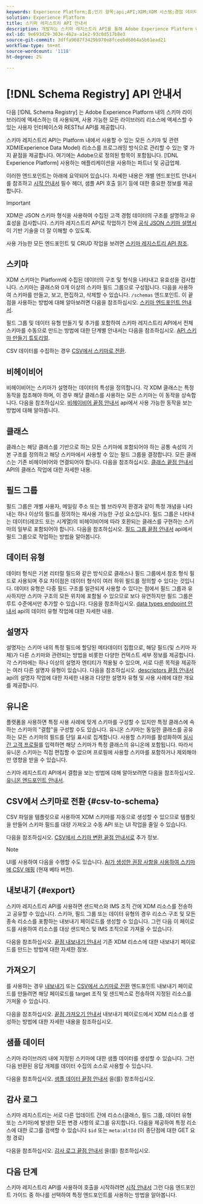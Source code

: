 ```yaml
---
keywords: Experience Platform;홈;인기 항목;api;API;XDM;XDM 시스템;경험 데이터 모델;경험 데이터 모델;경험 데이터 모델;데이터 모델;데이터 모델;스키마 레지스트리;스키마 레지스트리;
solution: Experience Platform
title: 스키마 레지스트리 API 안내서
description: 개발자는 스키마 레지스트리 API를 통해 Adobe Experience Platform 내의 모든 스키마 및 관련 XDM(Experience Data Model) 리소스를 프로그래밍 방식으로 관리할 수 있습니다. 이 안내서를 따라 API를 사용하여 주요 작업을 수행하는 방법에 대해 알아보십시오.
exl-id: 9e693d29-303e-462a-a1e2-93c0d517b8e3
source-git-commit: 3dffa9687f3429b970e8fceebd6864a5b61ead21
workflow-type: tm+mt
source-wordcount: '1118'
ht-degree: 2%

---
```


# [!DNL Schema Registry] API 안내서

다음 [!DNL Schema Registry] 는 Adobe Experience Platform 내의 스키마 라이브러리에 액세스하는 데 사용되며, 사용 가능한 모든 라이브러리 리소스에 액세스할 수 있는 사용자 인터페이스와 RESTful API를 제공합니다.

스키마 레지스트리 API는 Platform 내에서 사용할 수 있는 모든 스키마 및 관련 XDM(Experience Data Model) 리소스를 프로그래밍 방식으로 관리할 수 있는 몇 가지 끝점을 제공합니다. 여기에는 Adobe으로 정의된 항목이 포함됩니다. [!DNL Experience Platform] 사용하는 애플리케이션을 사용하는 파트너 및 공급업체.

이러한 엔드포인트는 아래에 요약되어 있습니다. 자세한 내용은 개별 엔드포인트 안내서를 참조하고 [시작 안내서](./getting-started.md) 필수 헤더, 샘플 API 호출 읽기 등에 대한 중요한 정보를 제공합니다.

>[!IMPORTANT]
>
>XDM은 JSON 스키마 형식을 사용하여 수집된 고객 경험 데이터의 구조를 설명하고 유효성을 검사합니다. 스키마 레지스트리 API로 작업하기 전에 [공식 JSON 스키마 설명서](https://json-schema.org/) 이 기반 기술을 더 잘 이해할 수 있도록.

사용 가능한 모든 엔드포인트 및 CRUD 작업을 보려면 [스키마 레지스트리 API 참조](https://www.adobe.io/experience-platform-apis/references/schema-registry/).

## 스키마

XDM 스키마는 Platform에 수집된 데이터의 구조 및 형식을 나타내고 유효성을 검사합니다. 스키마는 클래스와 0개 이상의 스키마 필드 그룹으로 구성됩니다. 다음을 사용하여 스키마를 만들고, 보고, 편집하고, 삭제할 수 있습니다. `/schemas` 엔드포인트. 이 끝점을 사용하는 방법에 대해 알아보려면 다음을 참조하십시오. [스키마 엔드포인트 안내서](./schemas.md).

필드 그룹 및 데이터 유형 만들기 및 추가를 포함하여 스키마 레지스트리 API에서 전체 스키마를 수동으로 만드는 방법에 대한 단계별 안내서는 다음을 참조하십시오. [API 스키마 만들기 튜토리얼](../tutorials/create-schema-api.md).

CSV 데이터를 수집하는 경우 [CSV에서 스키마로 전환](#csv-to-schema).

## 비헤이비어

비헤이비어는 스키마가 설명하는 데이터의 특성을 정의합니다. 각 XDM 클래스는 특정 동작을 참조해야 하며, 이 경우 해당 클래스를 사용하는 모든 스키마는 이 동작을 상속합니다. 다음을 참조하십시오. [비헤이비어 끝점 안내서](./behaviors.md) api에서 사용 가능한 동작을 보는 방법에 대해 알아봅니다.

## 클래스

클래스는 해당 클래스를 기반으로 하는 모든 스키마에 포함되어야 하는 공통 속성의 기본 구조를 정의하고 해당 스키마에서 사용할 수 있는 필드 그룹을 결정합니다. 모든 클래스는 기존 비헤이비어와 연결되어야 합니다. 다음을 참조하십시오. [클래스 끝점 안내서](./classes.md) API의 클래스 작업에 대한 자세한 내용.

## 필드 그룹

필드 그룹은 개별 사용자, 메일링 주소 또는 웹 브라우저 환경과 같이 특정 개념을 나타내는 하나 이상의 필드를 정의하는 재사용 가능한 구성 요소입니다. 필드 그룹은 나타내는 데이터(레코드 또는 시계열)의 비헤이비어에 따라 호환되는 클래스를 구현하는 스키마의 일부로 포함되어야 합니다. 다음을 참조하십시오. [필드 그룹 끝점 안내서](./field-groups.md) api에서 필드 그룹으로 작업하는 방법을 알아봅니다.

## 데이터 유형

데이터 형식은 기본 리터럴 필드와 같은 방식으로 클래스나 필드 그룹에서 참조 형식 필드로 사용되며 주요 차이점은 데이터 형식이 여러 하위 필드를 정의할 수 있다는 것입니다. 데이터 유형은 다중 필드 구조를 일관되게 사용할 수 있다는 점에서 필드 그룹과 유사하지만 스키마 구조의 모든 위치에 포함될 수 있으므로 보다 유연하지만 필드 그룹은 루트 수준에서만 추가할 수 있습니다. 다음을 참조하십시오. [data types endpoint 안내서](./data-types.md) api의 데이터 유형 작업에 대한 자세한 내용.

## 설명자

설명자는 스키마 내의 특정 필드에 할당된 메타데이터 집합으로, 해당 필드(및 스키마 자체)가 다른 스키마와 관련되는 방법을 비롯한 다양한 컨텍스트 세부 정보를 제공합니다. 각 스키마에는 하나 이상의 설명자 엔티티가 적용될 수 있으며, 서로 다른 목적을 제공하는 여러 다른 설명자 유형이 있습니다. 다음을 참조하십시오. [descriptors 끝점 안내서](./descriptors.md) api의 설명자 작업에 대한 자세한 내용과 다양한 설명자 유형 및 사용 사례에 대한 개요를 제공합니다.

## 유니온

플랫폼을 사용하면 특정 사용 사례에 맞게 스키마를 구성할 수 있지만 특정 클래스에 속하는 스키마의 &quot;결합&quot;을 구성할 수도 있습니다. 유니온 스키마는 동일한 클래스를 공유하는 모든 스키마의 필드를 단일 표시로 집계합니다. 사용할 스키마를 활성화하여 [실시간 고객 프로필](../../profile/home.md)를 입력하면 해당 스키마가 특정 클래스의 유니온에 포함됩니다. 따라서 유니온 스키마는 직접 편집할 수 없으며 프로필에 사용할 스키마를 포함하거나 제외해야만 영향을 받을 수 있습니다.

스키마 레지스트리 API에서 결합을 보는 방법에 대해 알아보려면 다음을 참조하십시오. [유니온 엔드포인트 안내서](./unions.md).

## CSV에서 스키마로 전환 {#csv-to-schema}

CSV 파일을 템플릿으로 사용하여 XDM 스키마를 자동으로 생성할 수 있으므로 템플릿을 만들어 스키마 필드를 대량 가져오고 수동 API 또는 UI 작업을 줄일 수 있습니다.

다음을 참조하십시오. [CSV에서 스키마 변환 끝점 안내서로](./export.md) 추가 정보.

>[!NOTE]
>
>UI를 사용하여 다음을 수행할 수도 있습니다. [AI가 생성한 권장 사항을 사용하여 스키마에 CSV 매핑](../../ingestion/tutorials/map-csv/recommendations.md) (현재 베타 버전).

## 내보내기 {#export}

스키마 레지스트리 API를 사용하면 샌드박스와 IMS 조직 간에 XDM 리소스를 전송하고 공유할 수 있습니다. 스키마, 필드 그룹 또는 데이터 유형의 경우 리소스 구조 및 모든 종속 리소스를 포함하는 내보내기 페이로드를 생성할 수 있습니다. 그런 다음 이 페이로드를 사용하여 리소스를 대상 샌드박스 및 IMS 조직으로 가져올 수 있습니다.

다음을 참조하십시오. [끝점 내보내기 안내서](./export.md) 기존 XDM 리소스에 대한 내보내기 페이로드를 만드는 방법에 대한 자세한 정보.

## 가져오기

를 사용하는 경우 [내보내기](#export) 또는 [CSV에서 스키마로 전환](./import.md) 엔드포인트 내보내기 페이로드를 만들려면 해당 페이로드를 target 조직 및 샌드박스로 전송하여 지정된 리소스를 가져올 수 있습니다.

다음을 참조하십시오. [끝점 가져오기 안내서](./export.md) 내보내기 페이로드에서 XDM 리소스를 생성하는 방법에 대한 자세한 내용을 참조하십시오.

## 샘플 데이터

스키마 라이브러리 내에 지정된 스키마에 대한 샘플 데이터를 생성할 수 있습니다. 그런 다음 반환된 응답 개체를 데이터 수집의 소스로 사용할 수 있습니다.

다음을 참조하십시오. [샘플 데이터 끝점 안내서](./sample-data.md) 을(를) 참조하십시오.

## 감사 로그

스키마 레지스트리는 서로 다른 업데이트 간에 리소스(클래스, 필드 그룹, 데이터 유형 또는 스키마)에 발생한 모든 변경 사항의 로그를 유지합니다. 다음을 제공하여 특정 리소스에 대한 로그를 검색할 수 있습니다 `$id` 또는 `meta:altId` (이 종단점에 대한 GET 요청 경로)

다음을 참조하십시오. [감사 로그 끝점 안내서](./audit-log.md) 을(를) 참조하십시오.

## 다음 단계

스키마 레지스트리 API를 사용하여 호출을 시작하려면 [시작 안내서](./getting-started.md) 그런 다음 엔드포인트 가이드 중 하나를 선택하여 특정 엔드포인트를 사용하는 방법을 알아봅니다.
